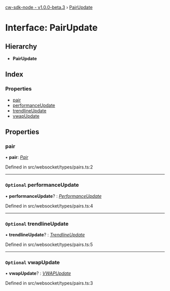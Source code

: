 [cw-sdk-node - v1.0.0-beta.3](../README.md) › [PairUpdate](pairupdate.md)

# Interface: PairUpdate

## Hierarchy

* **PairUpdate**

## Index

### Properties

* [pair](pairupdate.md#pair)
* [performanceUpdate](pairupdate.md#optional-performanceupdate)
* [trendlineUpdate](pairupdate.md#optional-trendlineupdate)
* [vwapUpdate](pairupdate.md#optional-vwapupdate)

## Properties

###  pair

• **pair**: *[Pair](pair.md)*

Defined in src/websocket/types/pairs.ts:2

___

### `Optional` performanceUpdate

• **performanceUpdate**? : *[PerformanceUpdate](performanceupdate.md)*

Defined in src/websocket/types/pairs.ts:4

___

### `Optional` trendlineUpdate

• **trendlineUpdate**? : *[TrendlineUpdate](trendlineupdate.md)*

Defined in src/websocket/types/pairs.ts:5

___

### `Optional` vwapUpdate

• **vwapUpdate**? : *[VWAPUpdate](vwapupdate.md)*

Defined in src/websocket/types/pairs.ts:3
